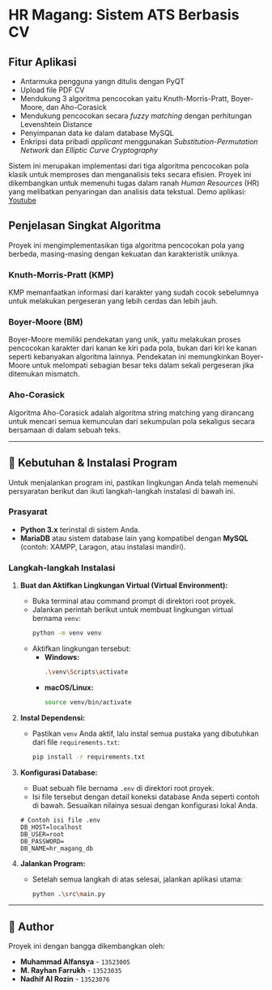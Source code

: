 # **HR Magang: Sistem ATS Berbasis CV**

## **Fitur Aplikasi**
- Antarmuka pengguna yangn ditulis dengan PyQT
- Upload file PDF CV
- Mendukung 3 algoritma pencocokan yaitu Knuth-Morris-Pratt, Boyer-Moore, dan Aho-Corasick
- Mendukung pencocokan secara *fuzzy matching* dengan perhitungan Levenshtein Distance
- Penyimpanan data ke dalam database MySQL
- Enkripsi data pribadi *applicant* menggunakan *Substitution-Permutation Network* dan *Elliptic Curve Cryptography*

Sistem ini merupakan implementasi dari tiga algoritma pencocokan pola klasik untuk memproses dan menganalisis teks secara efisien. Proyek ini dikembangkan untuk memenuhi tugas dalam ranah _Human Resources_ (HR) yang melibatkan penyaringan dan analisis data tekstual.
Demo aplikasi: [Youtube](https://youtu.be/KJO5aRVa1f8?si=_zvF52Mz_caCNj3_)

## **Penjelasan Singkat Algoritma**

Proyek ini mengimplementasikan tiga algoritma pencocokan pola yang berbeda, masing-masing dengan kekuatan dan karakteristik uniknya.

### **Knuth-Morris-Pratt (KMP)**
KMP memanfaatkan informasi dari karakter yang sudah cocok sebelumnya untuk melakukan pergeseran yang lebih cerdas dan lebih jauh.

### **Boyer-Moore (BM)**
Boyer-Moore memiliki pendekatan yang unik, yaitu melakukan proses pencocokan karakter dari kanan ke kiri pada pola, bukan dari kiri ke kanan seperti kebanyakan algoritma lainnya. Pendekatan ini memungkinkan Boyer-Moore untuk melompati sebagian besar teks dalam sekali pergeseran jika ditemukan mismatch.

### **Aho-Corasick**
Algoritma Aho-Corasick adalah algoritma string matching yang dirancang untuk mencari semua kemunculan dari sekumpulan pola sekaligus secara bersamaan di dalam sebuah teks.

---

## **🚀 Kebutuhan & Instalasi Program**

Untuk menjalankan program ini, pastikan lingkungan Anda telah memenuhi persyaratan berikut dan ikuti langkah-langkah instalasi di bawah ini.

### **Prasyarat**
- **Python 3.x** terinstal di sistem Anda.
- **MariaDB** atau sistem database lain yang kompatibel dengan **MySQL** (contoh: XAMPP, Laragon, atau instalasi mandiri).

### **Langkah-langkah Instalasi**

1.  **Buat dan Aktifkan Lingkungan Virtual (Virtual Environment):**
    * Buka terminal atau command prompt di direktori root proyek.
    * Jalankan perintah berikut untuk membuat lingkungan virtual bernama `venv`:
        ```bash
        python -m venv venv
        ```
    * Aktifkan lingkungan tersebut:
        * **Windows:**
            ```bash
            .\venv\Scripts\activate
            ```
        * **macOS/Linux:**
            ```bash
            source venv/bin/activate
            ```

2.  **Instal Dependensi:**
    * Pastikan `venv` Anda aktif, lalu instal semua pustaka yang dibutuhkan dari file `requirements.txt`:
        ```bash
        pip install -r requirements.txt
        ```

3.  **Konfigurasi Database:**
    * Buat sebuah file bernama `.env` di direktori root proyek.
    * Isi file tersebut dengan detail koneksi database Anda seperti contoh di bawah. Sesuaikan nilainya sesuai dengan konfigurasi lokal Anda.

    ```env
    # Contoh isi file .env
    DB_HOST=localhost
    DB_USER=root
    DB_PASSWORD=
    DB_NAME=hr_magang_db
    ```

4.  **Jalankan Program:**
    * Setelah semua langkah di atas selesai, jalankan aplikasi utama:
        ```bash
        python .\src\main.py
        ```

---

## **👥 Author**

Proyek ini dengan bangga dikembangkan oleh:

-   **Muhammad Alfansya** - `13523005`
-   **M. Rayhan Farrukh** - `13523035`
-   **Nadhif Al Rozin** - `13523076`
